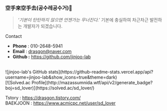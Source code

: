 ### 空手來空手去(공수레공수거)👋

> *‘기본이 탄탄하지 않으면 언젠가는 무너진다.’* 기본에 충실하여 차근차근 발전하는 개발자가 되겠습니다.
> 
Contact
- **Phone** : 010-2648-5941
- **Email** : drasgon@naver.com
- **Github :** https://github.com/jinjoo-lab
</br>
![jinjoo-lab's GitHub stats](https://github-readme-stats.vercel.app/api?username=jinjoo-lab&show_icons=true&theme=dark)   
</br>
[![Solved.ac Profile](http://mazassumnida.wtf/api/v2/generate_badge?boj=sd_lover)](https://solved.ac/sd_lover/)
</br>

Tstory : https://drasgon.tistory.com/
</br>
BAEKJOON : https://www.acmicpc.net/user/sd_lover
